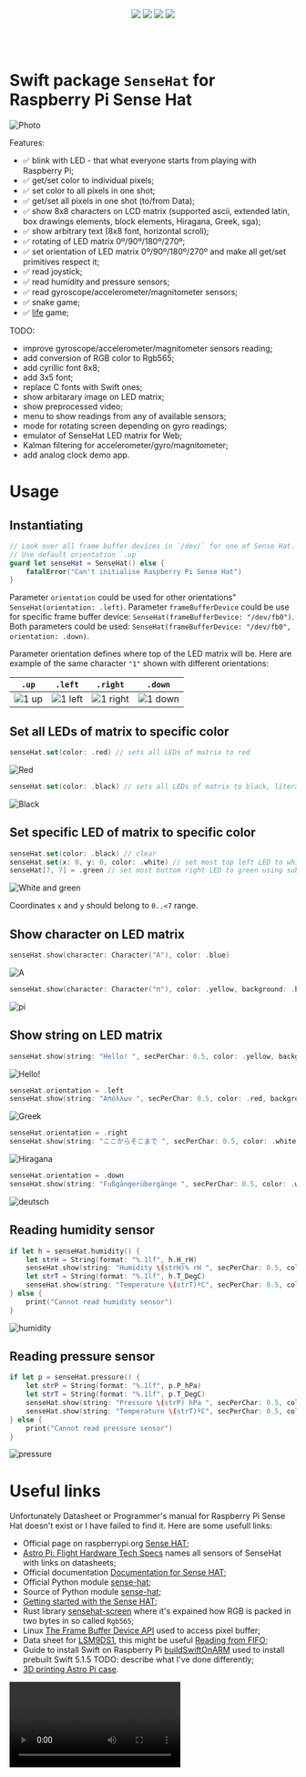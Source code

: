 <p align="center" style="padding-bottom:50px;">
<a href="https://developer.apple.com/swift"><img src="https://img.shields.io/badge/Swift-5.x-orange.svg?style=flat"/></a> 
<a href="https://github.com/apple/swift-package-manager"><img src="https://img.shields.io/badge/SPM-compatible-brightgreen.svg"/></a> 
<a href="https://github.com/valeriyvan/RaspberryPiSenseHat"><img src="https://img.shields.io/badge/Platforms-%20Linux-lightgrey.svg"/></a> 
<a href="https://raw.githubusercontent.com/valeriyvan/RaspberryPiSenseHat/main/LICENSE"><img src="http://img.shields.io/badge/License-MIT-blue.svg?style=flat"/></a>
</p>

# Swift package `SenseHat` for Raspberry Pi Sense Hat

![Photo](https://github.com/valeriyvan/RaspberryPiSenseHat/blob/main/images/IMG_3366.jpeg "Photo")

Features:
* ✅ blink with LED - that what everyone starts from playing with Raspberry Pi;
* ✅ get/set color to individual pixels;
* ✅ set color to all pixels in one shot;
* ✅ get/set all pixels in one shot (to/from Data);
* ✅ show 8x8 characters on LCD matrix (supported ascii, extended latin, box drawings elements, block elements, Hiragana, Greek, sga);
* ✅ show arbitrary text (8x8 font, horizontal scroll);
* ✅ rotating of LED matrix 0º/90º/180º/270º;
* ✅ set orientation of LED matrix 0º/90º/180º/270º and make all get/set primitives respect it;
* ✅ read joystick;
* ✅ read humidity and pressure sensors;
* ✅ read gyroscope/accelerometer/magnitometer sensors;
* ✅ snake game;
* ✅ [life](https://en.wikipedia.org/wiki/Conway%27s_Game_of_Life) game;

TODO:
* improve gyroscope/accelerometer/magnitometer sensors reading;
* add conversion of RGB color to Rgb565;
* add cyrillic font 8x8;
* add 3x5 font;
* replace C fonts with Swift ones;
* show arbitarary image on LED matrix;
* show preprocessed video;
* menu to show readings from any of available sensors;
* mode for rotating screen depending on gyro readings;
* emulator of SenseHat LED matrix for Web;
* Kalman filtering for accelerometer/gyro/magnitometer;
* add analog clock demo app.

# Usage

## Instantiating

``` Swift
// Look over all frame buffer devices in `/dev/` for one of Sense Hat. 
// Use default orientation `.up`
guard let senseHat = SenseHat() else {
    fatalError("Can't initialise Raspberry Pi Sense Hat")
}
```
Parameter `orientation` could be used for other orientations" `SenseHat(orientation: .left)`.
Parameter `frameBufferDevice` could be use for specific frame buffer device: `SenseHat(frameBufferDevice: "/dev/fb0")`.
Both parameters could be used:  `SenseHat(frameBufferDevice: "/dev/fb0", orientation: .down)`.

Parameter orientation defines where top of the LED matrix will be. Here are example of the same character `"1"` shown with different orientations:

`.up` | `.left` | `.right` | `.down`
--- | --- | --- | ---
![1 up]( https://github.com/valeriyvan/RaspberryPiSenseHat/blob/main/images/1up.png) | ![1 left]( https://github.com/valeriyvan/RaspberryPiSenseHat/blob/main/images/1left.png) | ![1 right]( https://github.com/valeriyvan/RaspberryPiSenseHat/blob/main/images/1right.png) | ![1 down]( https://github.com/valeriyvan/RaspberryPiSenseHat/blob/main/images/1down.png)

## Set all LEDs of matrix to specific color 

``` Swift
senseHat.set(color: .red) // sets all LEDs of matrix to red
```

![Red]( https://github.com/valeriyvan/RaspberryPiSenseHat/blob/main/images/red.png "Red")

``` Swift
senseHat.set(color: .black) // sets all LEDs of matrix to black, literally turns them off
```

![Black]( https://github.com/valeriyvan/RaspberryPiSenseHat/blob/main/images/black.png "Black")

## Set specific LED of matrix to specific color
``` Swift
senseHat.set(color: .black) // clear
senseHat.set(x: 0, y: 0, color: .white) // set most top left LED to white using function syntax
senseHat[7, 7] = .green // set most bottom right LED to green using subscript syntax
```
![White and green]( https://github.com/valeriyvan/RaspberryPiSenseHat/blob/main/images/white-green.png "White and green")

Coordinates `x` and `y` should belong to `0..<7` range.

## Show character on LED matrix

``` Swift
senseHat.show(character: Character("A"), color: .blue)
```

![A]( https://github.com/valeriyvan/RaspberryPiSenseHat/blob/main/images/A.png "A")

``` Swift
senseHat.show(character: Character("π"), color: .yellow, background: .blue)
```

![pi]( https://github.com/valeriyvan/RaspberryPiSenseHat/blob/main/images/pi.png "pi")

## Show string on LED matrix

``` Swift
senseHat.show(string: "Hello! ", secPerChar: 0.5, color: .yellow, background: .blue)
```

![Hello!]( https://github.com/valeriyvan/RaspberryPiSenseHat/blob/main/images/hello.gif "Hello!")

``` Swift
senseHat.orientation = .left
senseHat.show(string: "Απόλλων ", secPerChar: 0.5, color: .red, background: .darkGray)
```

![Greek]( https://github.com/valeriyvan/RaspberryPiSenseHat/blob/main/images/greek.gif "Greek")

``` Swift
senseHat.orientation = .right
senseHat.show(string: "ここからそこまで ", secPerChar: 0.5, color: .white, background: .brown)
```

![Hiragana]( https://github.com/valeriyvan/RaspberryPiSenseHat/blob/main/images/hiragana.gif "Hiragana")

``` Swift
senseHat.orientation = .down
senseHat.show(string: "Fußgängerübergänge ", secPerChar: 0.5, color: .white, background: .purple)
```

![deutsch]( https://github.com/valeriyvan/RaspberryPiSenseHat/blob/main/images/deutsch.gif "deutsch")

## Reading humidity sensor

``` Swift
if let h = senseHat.humidity() {
    let strH = String(format: "%.1lf", h.H_rH)
    senseHat.show(string: "Humidity \(strH)% rH ", secPerChar: 0.5, color: .yellow, background: .black)
    let strT = String(format: "%.1lf", h.T_DegC)
    senseHat.show(string: "Temperature \(strT)ºC", secPerChar: 0.5, color: .yellow, background: .black)
} else {
    print("Cannot read humidity sensor")
}
```

![humidity]( https://github.com/valeriyvan/RaspberryPiSenseHat/blob/main/images/humidity.gif "humidity")

## Reading pressure sensor

``` Swift
if let p = senseHat.pressure() {
    let strP = String(format: "%.1lf", p.P_hPa)
    let strT = String(format: "%.1lf", p.T_DegC)
    senseHat.show(string: "Pressure \(strP) hPa ", secPerChar: 0.5, color: .yellow, background: .black)
    senseHat.show(string: "Temperature \(strT)ºC", secPerChar: 0.5, color: .yellow, background: .black)
} else {
    print("Cannot read pressure sensor")
}
```

![pressure]( https://github.com/valeriyvan/RaspberryPiSenseHat/blob/main/images/pressure.gif "pressure")

# Useful links

Unfortunately Datasheet or Programmer's manual for Raspberry Pi Sense Hat doesn't exist or I have failed to find it. Here are some usefull links:

* Official page on raspberrypi.org [Sense HAT](https://www.raspberrypi.org/products/sense-hat/);
* [Astro Pi: Flight Hardware Tech Specs](https://www.raspberrypi.org/blog/astro-pi-tech-specs/) names all sensors of SenseHat with links on datasheets;
* Official documentation [Documentation for Sense HAT](https://www.raspberrypi.org/documentation/hardware/sense-hat/);
* Official Python module [sense-hat](https://pythonhosted.org/sense-hat/);
* Source of Python module [sense-hat](https://github.com/astro-pi/python-sense-hat);
* [Getting started with the Sense HAT](https://projects.raspberrypi.org/en/projects/getting-started-with-the-sense-hat);
* Rust library [sensehat-screen](https://docs.rs/sensehat-screen/) where it's expained how RGB is packed in two bytes in so called `Rgb565`;
* Linux [The Frame Buffer Device API](https://www.kernel.org/doc/Documentation/fb/api.txt) used to access pixel buffer;
* Data sheet for [LSM9DS1](https://www.st.com/resource/en/datasheet/lsm9ds1.pdf), this might be useful [Reading from FIFO](https://github.com/kriswiner/LSM9DS1/issues/5);
* Guide to install Swift on Raspberry Pi [buildSwiftOnARM](https://github.com/uraimo/buildSwiftOnARM) used to install prebuilt Swift 5.1.5 TODO: describe what I've done differently;
* [3D printing Astro Pi case](https://projects.raspberrypi.org/en/projects/astro-pi-flight-case).

![Blinking](https://github.com/valeriyvan/RaspberryPiSenseHat/blob/main/images/IMG_3369_480.mov "Blinking")

